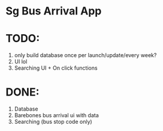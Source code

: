 # Sg Bus Arrival App

# TODO:
1. only build database once per launch/update/every week?
2. UI lol
3. Searching UI + On click functions

# DONE:
1. Database 
2. Barebones bus arrival ui with data
3. Searching (bus stop code only)
